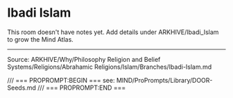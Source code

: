 # Ibadi Islam

This room doesn't have notes yet. Add details under ARKHIVE/Ibadi_Islam to grow the Mind Atlas.

---
Source: ARKHIVE/Why/Philosophy Religion and Belief Systems/Religions/Abrahamic Religions/Islam/Branches/Ibadi-Islam.md

/// === PROPROMPT:BEGIN ===
see: MIND/ProPrompts/Library/DOOR-Seeds.md
/// === PROPROMPT:END ===
